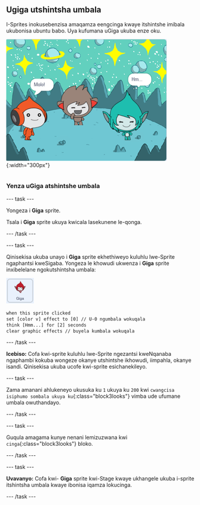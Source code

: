 ## Ugiga utshintsha umbala

<div style="display: flex; flex-wrap: wrap">
<div style="flex-basis: 200px; flex-grow: 1; margin-right: 15px;">
I-Sprites inokusebenzisa amaqamza eengcinga kwaye itshintshe imibala ukubonisa ubuntu babo. Uya kufumana uGiga ukuba enze oku.
</div>
<div>

![I-Giga sprite icinga, "Hmm...".](images/giga-step2.png){:width="300px"}

</div>
</div>

### Yenza uGiga atshintshe umbala

--- task ---

Yongeza i **Giga** sprite.

Tsala i **Giga** sprite ukuya kwicala lasekunene le-qonga.

--- /task ---

--- task ---

Qinisekisa ukuba unayo i **Giga** sprite ekhethiweyo kuluhlu lwe-Sprite ngaphantsi kweSigaba. Yongeza le khowudi ukwenza i **Giga** sprite inxibelelane ngokutshintsha umbala:

![I-Giga sprite.](images/giga-sprite.png)

```blocks3
when this sprite clicked
set [color v] effect to [0] // U-0 ngumbala wokuqala
think [Hmm...] for [2] seconds 
clear graphic effects // buyela kumbala wokuqala
```

--- /task ---

**Icebiso:** Cofa kwi-sprite kuluhlu lwe-Sprite ngezantsi kweNqanaba ngaphambi kokuba wongeze okanye utshintshe ikhowudi, iimpahla, okanye isandi. Qinisekisa ukuba ucofe kwi-sprite esichanekileyo.

--- task ---

Zama amanani ahlukeneyo ukusuka ku `1` ukuya ku `200` kwi `cwangcisa isiphumo sombala ukuya ku`{:class="block3looks"} vimba ude ufumane umbala owuthandayo.

--- /task ---

--- task ---

Guqula amagama kunye nenani lemizuzwana kwi `cinga`{:class="block3looks"} bloko.

--- /task ---

--- task ---

**Uvavanyo:** Cofa kwi- **Giga** sprite kwi-Stage kwaye ukhangele ukuba i-sprite itshintsha umbala kwaye ibonisa iqamza lokucinga.

--- /task ---

